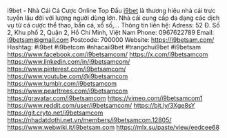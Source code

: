 i9bet - Nhà Cái Cá Cược Online Top Đầu
[i9bet](https://i9betsam.com/) là thương hiệu nhà cái trực tuyến lâu đời với lượng người dùng lớn. Nhà cái cung cấp đa dạng các dịch vụ từ cá cược thể thao, bắn cá, xổ số,...
Thông tin liên hệ: 
Adress: 52 Đ. Số 2, Khu phố 2, Quận 2, Hồ Chí Minh, Việt Nam
Phone: 0967622789
Email: i9betsam@gmail.com
Postcode: 700000
Website: https://i9betsam.com/
Hashtag: #i9bet #i9betcom #nhacaii9bet #trangchui9bet #i9betsam
https://www.facebook.com/i9betsamcom/
https://x.com/i9betsamcom
https://www.linkedin.com/in/i9betsamcom/
https://www.pinterest.com/i9betsamcom/
https://www.youtube.com/@i9betsamcom
https://www.tumblr.com/i9betsamcom
https://www.pearltrees.com/i9betsamcom
https://gravatar.com/i9betsamcom
https://vimeo.com/i9betsamcom1
https://www.reddit.com/user/i9betsamcom/
https://bit.ly/3Xge8sY
https://git.cryto.net/i9betsamcom
https://nhadatdothi.net.vn/members/i9betsamcom.12805/
https://www.webwiki.it/i9betsam.com
https://mlx.su/paste/view/eedcee68
